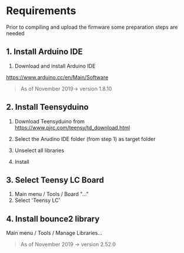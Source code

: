 # Requirements
Prior to compiling and upload the firmware some preparation steps are needed

## 1. Install Arduino IDE
1. Download and install Arduino IDE

https://www.arduino.cc/en/Main/Software

>    As of November 2019-> version 1.8.10

## 2. Install Teensyduino
1. Download Teensyduino from
https://www.pjrc.com/teensy/td_download.html

2. Select the Arudino IDE folder (from step 1) as target folder
3. Unselect all libraries
4. Install

## 3. Select Teensy LC Board
1. Main menu / Tools / Board "..."
2. Select 'Teensy LC'

## 4. Install bounce2 library
Main menu / Tools / Manage Libraries...
>    As of November 2019 -> version 2.52.0

